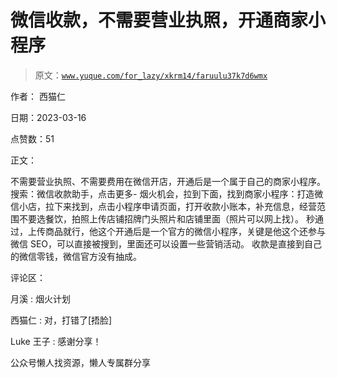 # 微信收款，不需要营业执照，开通商家小程序

> 原文：[`www.yuque.com/for_lazy/xkrm14/faruulu37k7d6wmx`](https://www.yuque.com/for_lazy/xkrm14/faruulu37k7d6wmx)

作者： 西猫仁

日期：2023-03-16

点赞数：51

正文：

不需要营业执照、不需要费用在微信开店，开通后是一个属于自己的商家小程序。 搜索：微信收款助手，点击更多- 烟火机会，拉到下面，找到商家小程序：打造微信小店，拉下来找到，点击小程序申请页面，打开收款小账本，补充信息，经营范围不要选餐饮，拍照上传店铺招牌门头照片和店铺里面（照片可以网上找）。 秒通过，上传商品就行，他这个开通后是一个官方的微信小程序，关键是他这个还参与微信 SEO，可以直接被搜到，里面还可以设置一些营销活动。 收款是直接到自己的微信零钱，微信官方没有抽成。

评论区：

月溪 : 烟火计划

西猫仁 : 对，打错了[捂脸]

Luke 王子 : 感谢分享！

公众号懒人找资源，懒人专属群分享

